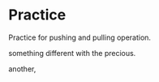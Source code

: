 # Practice
Practice for pushing and pulling operation.

something different with the precious.

another,
